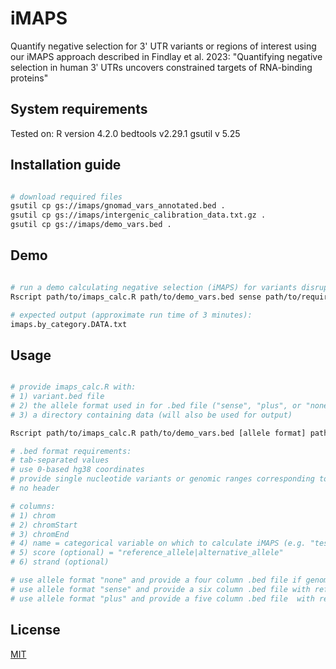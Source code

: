 # iMAPS

Quantify negative selection for 3' UTR variants or regions of interest using our iMAPS approach described in Findlay et al. 2023: "Quantifying negative selection in human 3ʹ UTRs uncovers constrained targets of RNA-binding proteins"

## System requirements

Tested on:
R version 4.2.0 
bedtools v2.29.1 
gsutil v 5.25 

## Installation guide

```bash

# download required files
gsutil cp gs://imaps/gnomad_vars_annotated.bed .
gsutil cp gs://imaps/intergenic_calibration_data.txt.gz .
gsutil cp gs://imaps/demo_vars.bed .

```

## Demo

```bash

# run a demo calculating negative selection (iMAPS) for variants disrupting or preserving ReP sites with relative affinities >= 0.1
Rscript path/to/imaps_calc.R path/to/demo_vars.bed sense path/to/required_files/

# expected output (approximate run time of 3 minutes):
imaps.by_category.DATA.txt

```

## Usage

```bash

# provide imaps_calc.R with:
# 1) variant.bed file
# 2) the allele format used in for .bed file ("sense", "plus", or "none")
# 3) a directory containing data (will also be used for output)

Rscript path/to/imaps_calc.R path/to/demo_vars.bed [allele format] path/to/required_files/ 

# .bed format requirements:
# tab-separated values
# use 0-based hg38 coordinates
# provide single nucleotide variants or genomic ranges corresponding to features of interest
# no header

# columns:
# 1) chrom
# 2) chromStart
# 3) chromEnd
# 4) name = categorical variable on which to calculate iMAPS (e.g. "test" & "control"). If no comparison is desired, provide any string as a placeholder
# 5) score (optional) = "reference_allele|alternative_allele"
# 6) strand (optional)

# use allele format "none" and provide a four column .bed file if genomic ranges are provided with no variant alleles
# use allele format "sense" and provide a six column .bed file with reference and alternative alleles corresponding to the sense strand in the 5th "score" column, separated by "|" (e.g. "A|C"). Provide the strand in column six.
# use allele format "plus" and provide a five column .bed file  with reference and alternative alleles corresponding to the plus strand in the 5th "score" column, separated by "|" (e.g. "A|C").

```


## License

[MIT](https://choosealicense.com/licenses/mit/)